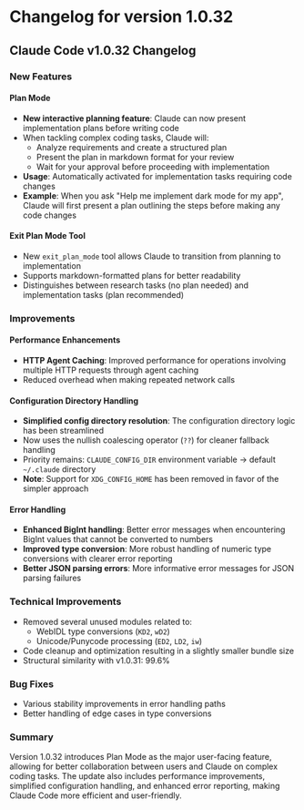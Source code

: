 # Changelog for version 1.0.32

## Claude Code v1.0.32 Changelog

### New Features

#### Plan Mode
- **New interactive planning feature**: Claude can now present implementation plans before writing code
- When tackling complex coding tasks, Claude will:
  - Analyze requirements and create a structured plan
  - Present the plan in markdown format for your review
  - Wait for your approval before proceeding with implementation
- **Usage**: Automatically activated for implementation tasks requiring code changes
- **Example**: When you ask "Help me implement dark mode for my app", Claude will first present a plan outlining the steps before making any code changes

#### Exit Plan Mode Tool
- New `exit_plan_mode` tool allows Claude to transition from planning to implementation
- Supports markdown-formatted plans for better readability
- Distinguishes between research tasks (no plan needed) and implementation tasks (plan recommended)

### Improvements

#### Performance Enhancements
- **HTTP Agent Caching**: Improved performance for operations involving multiple HTTP requests through agent caching
- Reduced overhead when making repeated network calls

#### Configuration Directory Handling
- **Simplified config directory resolution**: The configuration directory logic has been streamlined
- Now uses the nullish coalescing operator (`??`) for cleaner fallback handling
- Priority remains: `CLAUDE_CONFIG_DIR` environment variable → default `~/.claude` directory
- **Note**: Support for `XDG_CONFIG_HOME` has been removed in favor of the simpler approach

#### Error Handling
- **Enhanced BigInt handling**: Better error messages when encountering BigInt values that cannot be converted to numbers
- **Improved type conversion**: More robust handling of numeric type conversions with clearer error reporting
- **Better JSON parsing errors**: More informative error messages for JSON parsing failures

### Technical Improvements
- Removed several unused modules related to:
  - WebIDL type conversions (`KD2`, `wD2`)
  - Unicode/Punycode processing (`ED2`, `LD2`, `iw`)
- Code cleanup and optimization resulting in a slightly smaller bundle size
- Structural similarity with v1.0.31: 99.6%

### Bug Fixes
- Various stability improvements in error handling paths
- Better handling of edge cases in type conversions

### Summary
Version 1.0.32 introduces Plan Mode as the major user-facing feature, allowing for better collaboration between users and Claude on complex coding tasks. The update also includes performance improvements, simplified configuration handling, and enhanced error reporting, making Claude Code more efficient and user-friendly.
